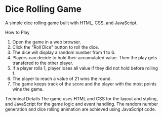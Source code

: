 # Dice Rolling Game

A simple dice rolling game built with HTML, CSS, and JavaScript.

How to Play

1. Open the game in a web browser.
2. Click the "Roll Dice" button to roll the dice.
3. The dice will display a random number from 1 to 6.
4. Players can decide to hold their accumulated value. Then the play gets transfered to the other player.
5. If a player rolls  1, player loses all value if they did not hold before rolling 1.
6. The player to reach a value of 21 wins the round.
7. The game keeps track of the score and the player with the most points wins the game.

Technical Details
The game uses HTML and CSS for the layout and styling, and JavaScript for the game logic and event handling. The random number generation and dice rolling animation are achieved using JavaScript code.

